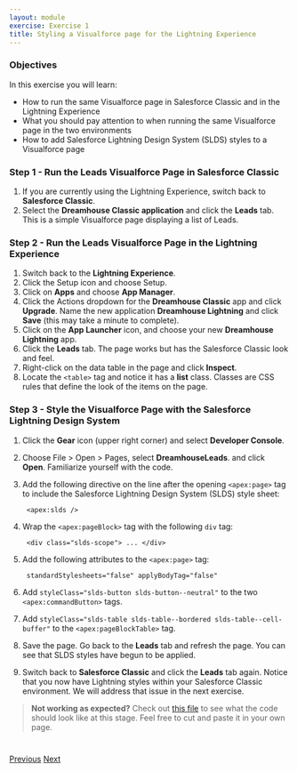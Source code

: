 ```yaml
---
layout: module
exercise: Exercise 1
title: Styling a Visualforce page for the Lightning Experience
---
```


### Objectives

In this exercise you will learn:
* How to run the same Visualforce page in Salesforce Classic and in the Lightning Experience
* What you should pay attention to when running the same Visualforce page in the two environments
* How to add Salesforce Lightning Design System (SLDS) styles to a Visualforce page

### Step 1 - Run the Leads Visualforce Page in Salesforce Classic

1. If you are currently using the Lightning Experience, switch back to **Salesforce Classic**.
1. Select the **Dreamhouse Classic application** and click the **Leads** tab. This is a simple Visualforce page displaying a list of Leads. 

### Step 2 - Run the Leads Visualforce Page in the Lightning Experience

1. Switch back to the **Lightning Experience**.
1. Click the Setup icon and choose Setup.
2. Click on **Apps** and choose **App Manager**.
3. Click the Actions dropdown for the **Dreamhouse Classic** app and click **Upgrade**. Name the new application **Dreamhouse Lightning** and click **Save** (this may take a minute to complete).
4. Click on the **App Launcher** icon, and choose your new **Dreamhouse Lightning** app.
1. Click the **Leads** tab. The page works but has the Salesforce Classic look and feel.
1. Right-click on the data table in the page and click **Inspect**.
1. Locate the `<table>` tag and notice it has a **list** class. Classes are CSS rules that define the look of the items on the page.

### Step 3 - Style the Visualforce Page with the Salesforce Lightning Design System

1. Click the **Gear** icon (upper right corner) and select **Developer Console**.
1. Choose File > Open > Pages, select **DreamhouseLeads**. and click **Open**. Familiarize yourself with the code.
1. Add the following directive on the line after the opening `<apex:page>` tag to include the Salesforce Lightning Design System (SLDS) style sheet:

		<apex:slds />
		
1. Wrap the `<apex:pageBlock>` tag with the following `div` tag:

		<div class="slds-scope"> ... </div>
		
1. Add the following attributes to the `<apex:page>` tag:

		standardStylesheets="false" applyBodyTag="false"
		
1. Add `styleClass="slds-button slds-button--neutral"` to the two `<apex:commandButton>` tags.

1. Add `styleClass="slds-table slds-table--bordered slds-table--cell-buffer"` to the `<apex:pageBlockTable>` tag. 

1. Save the page. Go back to the **Leads** tab and refresh the page. You can see that SLDS styles have begun to be applied.

1. Switch back to **Salesforce Classic** and click the **Leads** tab again. Notice that you now have Lightning styles within your Salesforce Classic environment. 
We will address that issue in the next exercise.

> **Not working as expected?** Check out [this file](https://raw.githubusercontent.com/ccoenraets/LightningNowWorkshop/master/Exercise_1/DreamhouseLeads-1.page) to see what the code should look like at this stage. Feel free to cut and paste it in your own page.

<div class="row" style="margin-top:40px;">
<div class="col-sm-12">
<a href="Exercise_d5.html" class="btn btn-default"><i class="glyphicon glyphicon-chevron-left"></i> Previous</a>
<a href="Exercise_2.html" class="btn btn-default pull-right">Next <i class="glyphicon glyphicon-chevron-right"></i></a>
</div>
</div>
